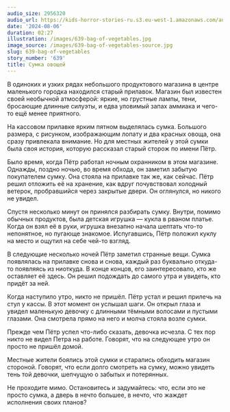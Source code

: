 ```yaml
---
audio_size: 2956320
audio_url: https://kids-horror-stories-ru.s3.eu-west-1.amazonaws.com/audio/639-bag-of-vegetables.mp3
date: '2024-08-06'
duration: 02:27
illustration: /images/639-bag-of-vegetables.jpg
image_source: /images/639-bag-of-vegetables-source.jpg
slug: 639-bag-of-vegetables
story_number: '639'
title: Сумка овощей
---
```


В одиноких и узких рядах небольшого продуктового магазина в центре маленького городка находился старый прилавок. Магазин был известен своей необычной атмосферой: яркие, но грустные лампы, тени, бросающие длинные силуэты, и едва уловимый запах аммиака и чего-то ещё менее приятного.

На кассовом прилавке ярким пятном выделялась сумка. Большого размера, с рисунком, изображающим лопату и два красных овоща, она сразу привлекала внимание. Но для местных жителей у этой сумки была своя история, которую рассказал старый сторож по имени Пётр.

Было время, когда Пётр работал ночным охранником в этом магазине. Однажды, поздно ночью, во время обхода, он заметил забытую покупателем сумку. Она стояла на прилавке так же, как сейчас. Пётр решил отложить её на хранение, как вдруг почувствовал холодный ветерок, пробравшийся через закрытые двери. Он оглянулся, но никого не увидел.

Спустя несколько минут он принялся разбирать сумку. Внутри, помимо обычных продуктов, была детская игрушка — кукла в рваном платье. Когда он взял её в руки, игрушка внезапно начала шептать что-то непонятное, но пугающе знакомое. Испугавшись, Пётр положил куклу на место и ощутил на себе чей-то взгляд.

В следующие несколько ночей Пётр заметил странные вещи. Сумка появлялась на прилавке снова и снова, каждый раз буквально откуда-то появляясь из ниоткуда. В конце концов, его заинтересовало, кто же оставляет её здесь. Он решил подождать до самого утра и увидеть, кто придёт за ней.

Когда наступило утро, никто не пришёл. Пётр устал и решил прилечь на стул у кассы. В этот момент он услышал шаги. Он открыл глаза и увидел маленькую девочку с длинными тёмными волосами и пустыми глазами. Она смотрела прямо на него и молча стояла возле сумки.

Прежде чем Пётр успел что-либо сказать, девочка исчезла. С тех пор никто не видел Петра на работе. Говорят, что на следующее утро он просто не пришёл домой.

Местные жители боялись этой сумки и старались обходить магазин стороной. Говорят, что если долго смотреть на сумку, можно увидеть тень той девочки, шепчущую о забытых и потерянных.

Не проходите мимо. Остановитесь и задумайтесь: что, если это не просто сумка, а дверь в нечто большее, в нечто, что жаждет исполнения своих планов?